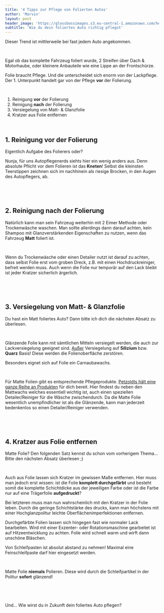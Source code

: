 ```yaml
---
title: '4 Tipps zur Pflege von Folierten Autos'
author: 'Marvin'
layout: post
header_image: 'https://glossbossimages.s3.eu-central-1.amazonaws.com/headerimg/folie.jpg'
subtitle: 'Wie du dein foliertes Auto richtig pflegst'
---
```

Dieser Trend ist mittlerweile bei fast jedem Auto angekommen.

&nbsp;

Egal ob das komplette Fahrzeug foliert wurde, 2 Streifen über Dach & Motorhaube, oder kleinere Anbauteile wie eine Lippe an der Frontschürze.

Folie braucht Pflege. Und die unterscheidet sich enorm von der Lackpflege. Der 1. Unterpunkt handelt gar von der Pflege **vor** der Folierung.

&nbsp;

1.  Reinigung **vor** der Folierung
2.  Reinigung **nach** der Folierung
3.  Versiegelung von Matt- & Glanzfolie
4.  Kratzer aus Folie entfernen

&nbsp;

## 1. Reinigung **vor** der Folierung

Eigentlich Aufgabe des Folierers oder?

Nunja, für uns Autopflegenerds siehts hier ein wenig anders aus. Denn absolute Pflicht vor dem Folieren ist das **Kneten**! Selbst die kleinsten Teerstippen zeichnen sich im nachhinein als riesige Brocken, in den Augen des Autopflegers, ab.

&nbsp;

&nbsp;

## 2. Reinigung nach der Folierung

Natürlich kann man sein Fahrzeug weiterhin mit 2 Eimer Methode oder Trockenwäsche waschen. Man sollte allerdings dann darauf achten, kein Shampoo mit Glanzverstärkenden Eigenschaften zu nutzen, wenn das Fahrzeug **Matt** foliert ist.

&nbsp;

Wenn du Trockenwäsche oder einen Detailer nutzt ist darauf zu achten, dass selbst Folie erst vom groben Dreck, z.B. mit einen Hochdruckreiniger, befreit werden muss. Auch wenn die Folie nur temporär auf den Lack bleibt ist jeder Kratzer sicherlich ärgerlich.

&nbsp;

&nbsp;

## 3. Versiegelung von Matt- & Glanzfolie

Du hast ein Matt foliertes Auto? Dann bitte ich dich die nächsten Absatz zu überlesen.

&nbsp;

Glänzende Folie kann mit sämtlichen Mitteln versiegelt werden, die auch zur Lackversiegelung geeignet sind. <span style="text-decoration: underline;">Außer</span> Versiegelung auf **Silizium** bzw. **Quarz** Basis! Diese werden die Folienoberfläche zerstören.

Besonders eignet sich auf Folie ein Carnaubawachs.

&nbsp;

Für Matte Folien gibt es entsprechende Pflegeprodukte. <a title="Mattpflege bei Petzoldts" href="http://www.petzoldts.de/shop/Fahrzeugpflege/Mattfolien-und-Mattlackpflege-c-1_148.html" target="_blank">Petzoldts hält eine ganze Reihe an Produkten</a> für dich bereit. Hier findest du neben den Mattwachs welches essentiell wichtig ist, auch einen speziellen Detailer/Reiniger für die Wäsche zwischendurch. Da die Matte Folie wesentlich unempfindlicher ist als die Glänzende, kann man jederzeit bedenkenlos so einen Detailer/Reiniger verwenden.

&nbsp;

&nbsp;

## 4. Kratzer aus Folie entfernen

Matte Folie? Den folgenden Satz kennst du schon vom vorherigem Thema&#8230; Bitte den nächsten Absatz überlesen ;)

&nbsp;

Auch aus Folie lassen sich Kratzer im gewissen Maße entfernen. Hier muss man jedoch erst wissen: ist die Folie **komplett durchgefärbt** und besteht somit die komplette Schichtdicke aus der jeweiligen Farbe oder ist die Farbe nur auf eine Trägerfolie **aufgedruckt**?

Bei letzteren muss man nun wahrscheinlich mit den Kratzer in der Folie leben. Durch die geringe Schichtstärke des drucks, kann man höchstens mit einer Hochglanzpolitur leichte Oberflächenimperfektionen entfernen.

Durchgefärbte Folien lassen sich hingegen fast wie normaler Lack bearbeiten. Wird mit einer Exzenter- oder Rotationsmaschine gearbeitet ist auf Hitzeentwicklung zu achten. Folie wird schnell warm und wirft dann unschöne Bläschen.

Von Schleifpasten ist absolut abstand zu nehmen! Maximal eine Feinschleifpaste darf hier eingesetzt werden.

&nbsp;

Matte Folie **niemals** Polieren. Diese wird durch die Schleifpartikel in der Politur **sofort** glänzend!

&nbsp;

&nbsp;

Und&#8230; Wie wirst du in Zukunft dein foliertes Auto pflegen?

